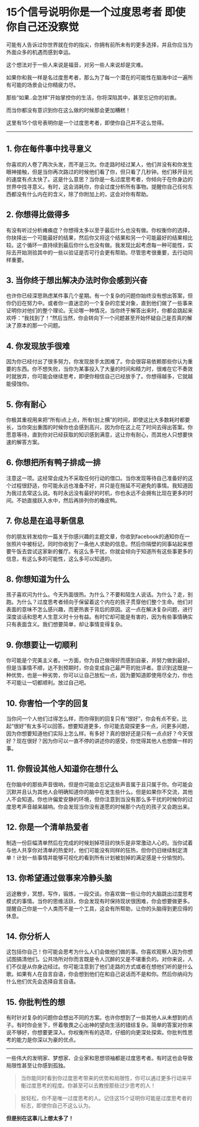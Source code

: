 # 15个信号说明你是一个过度思考者 即使你自己还没察觉

可能有人告诉过你世界就在你的指尖，你拥有前所未有的更多选择，并且你应当为外面众多的机遇而感到幸运。

这个想法对于一些人来说是福音，对另一些人来说却是灾难。

如果你和我一样是名过度思考者，那么为了每一个潜在的可能性在脑海中过一遍所有可能的场景会让你精疲力尽。

那些“如果..会怎样”开始掌控你的生活，你将深陷其中，甚至忘记你的初衷。

而当你都没有意识到你在这么做的时候那会更加糟糕！

这里有15个信号表明你是一个过度思考者，即使你自己并不这么觉得。

---
## 1. 你在每件事中找寻意义

你喜欢的人卷了两次头发，而不是三次。你走路时经过某人，他们并没有和你发生眼神接触，但是当你再次路过的时候他们看了你，但只看了几秒钟。他们移开目光的速度有点太快了。这是什么意思？当你是一名过度思考者，你倾向于在你身边的世界中找寻意义。有时，这会消耗你，你会过度分析所有事物。提醒你自己任何东西都没有什么内在的含义，除了你附加上的，这会对你有帮助。

## 2. 你想得比做得多

有没有听过分析瘫痪症？你想得太多以至于最后什么也没有做。你权衡你的选择，你抉择出一个可能最好的结果，然后你又将这个结果和另一个可能最好的结果相比较。这个循环一直持续到最后你什么也没有做。我发现比起考虑每一种可能性，实际去开始测验其中的一些以验证是否可行会更有帮助。尽管思考很重要，去行动同样重要。

## 3. 当你终于想出解决办法时你会感到兴奋

也许你已经深思熟虑某件事几个星期。有一个复杂的问题你始终没有想出答案，但你仍旧在努力中。或者你一直迷恋的一个复杂的恋爱对象，直到他们做了一些事来证明你对他们的整个理论。无论哪一种情况，当你终于解答出来时，你都会跳起来欢呼：“我找到了！”然后当然，你会转向下一个问题甚至开始怀疑自己是否真的解决了原本的那一个问题。

## 4. 你发现放手很难

因为你已经付出了很多努力，你发现放手太困难了。你会很容易依赖那些你认为重要的东西。你不想失败，当你为某事投入了大量的时间和精力时，很难在它不奏效时就放弃，你可能会继续思考，即便你相信自己已经放手了。你想得越多，它就越能侵蚀你。

## 5. 你有耐心

你极其重视用来把“所有i点上点，所有t划上横”的时间，即使这比大多数耗时都要长，当你突出重围的时候你也会感到高兴，因为你在这上花了时间去得出答案。你愿意等待，直到你对已经获取的知识感到满意，这让你有耐心，而其他人只想要快速的解答方案。

## 6. 你想把所有鸭子排成一排

注意这一项。这经常会成为不采取任何行动的借口。当你发现等待自己准备好的这个过程很舒适，你可能永远也准备不好，并只是在拖延不可避免的事情。我知道因为我过去常这么说。有时永远没有最好的时机，你也永远不会拥有比现在更多的时间。不妨直接跃入水中，然后再排列你的橡皮鸭。

## 7. 你总是在追寻新信息

你的朋友转发给你一篇关于你感兴趣的主题文章，你收到facebook的通知你在一张照片中被标记，同时你收到了一条他人求助的信息。然后你隔壁的同事站起来想要午饭去尝试这家新的餐厅。有这么多干扰，你就会倾向于知道所有这些事更多的信息，有这么多的可能性，这么多可以知道的。

## 8. 你想知道为什么

孩子喜欢问为什么。今天外面很热。为什么？不要和陌生人说话。为什么？走，别跑。为什么？过度思考者倾向于保留着这个内在的孩子贯穿他们整个生命。他们对表面的意味不怎么感兴趣，而更热衷于背后的原因。这一点在解决复杂问题，进行深度谈话和思考人生意义时十分有益。有时它却可能是有害的，因为有些事情确实只有表面含义。我们想要简单，却让事情变得复杂。

## 9. 你想要让一切顺利

你可能是个完美主义者。一方面，你为自己做得好而感到自豪，并努力做到最好。但是当事情不顺，达不到预期时，你会变成自己最严苛的批评者。意识到这既是一种优势，也是一种劣势，你可以让自己放松一点，因为要知道即使用尽全力，你也不可能让一切都顺利。放过自己吧。

## 10. 你害怕一个字的回复

当你问一个人他们过得怎么样，而你得到的回复只有“很好”，你会有点不安。比起“很好”有太多可以回答。想要知道更多，你可能去窥探更多一点，问更多问题，因为你想要知道他们实际上怎么样。有多好？真的很好还是只有一点点好？今天很好？现在很好？因为你可以一直不停的讲述你的感受，你觉得其他人也想做一样的事。

## 11. 你假设其他人知道你在想什么

在你脑中的那些声音很响，但是你可能会忘记这些声音属于且只属于你。你可能会沉默并且认为其他人会明确知道你的脑中在发生些什么。但是如果你不交流，其他人不会知道。你也许偏爱安静的环境，但你注意到当没有那么多干扰的时候你的过度思考声音越来越响。你会发现当你没有遂愿的时候那个内在的孩子又会跑出来。

## 12. 你是一个清单热爱者

制造一份巨幅清单然后在完成的时候划掉项目的快乐是非常激动人心的。当你试着与他人共享你对清单的热爱时，他们可能没有同样的狂热，但你仍旧继续制定清单！计划一些事情并能够可视化的看到所有计划被划掉的满足感是十分愉悦的。

## 13. 你希望通过做事来冷静头脑

远途散步，冥想，写作，锻炼，一段交谈。你喜欢做一些让你的大脑跳出过度思考模式的事情。当你的思维活跃，你会发现有时保持现状很困难，你会想要做更多。提醒自己你是一个人类而不是一个工具，这会有所帮助，让你的头脑得到更应得的休息。

## 14. 你分析人

这包括你自己！你可能会思考为什么人们会做他们做的事。你喜欢观察人因为你想试图搞清他们。公共场所对你而言既是令人沉醉的又是不堪重负的。对你来说，人们不仅是从你身边经过。你可能注意到了他们走路的方式或者在想他们听的是什么歌。如果有人在自言自语，你会想到他们在和自己说话而不是和你。然后你纳闷为什么他们优先会选择自言自语。

## 15. 你批判性的想

有时针对复杂的问题你会想出不同的方案。也许你想到了一些其他人从未想到的点子。有时你会坐下，怀着敬畏之心出神的望向生活的错综复杂。简单的答案对你来说不够好，你想要更深入。你权衡所有的选项，仔细的向更深处探索。你批判性思考的能力是你深以为豪的优点。

---

一些伟大的发明家、梦想家、企业家和思想领袖都是过度思考者。有时这也会导致局限性甚至让你感到孤独。

>当你能同时看到你过度思考带来的优势和局限性，你可以通过更多行动来平衡过度思考的程度。你甚至可以去教授那些过少思考的人！

>放轻松，你不是唯一过度思考的人。记住这15个证明你可能是过度思考者的标志，即使你自己不这么认为。

**但是别在这事儿上想太多了！**



